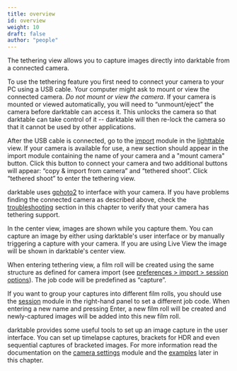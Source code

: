 ```yaml
---
title: overview
id: overview
weight: 10
draft: false
author: "people"
---
```


The tethering view allows you to capture images directly into darktable from a connected camera.

To use the tethering feature you first need to connect your camera to your PC using a USB cable. Your computer might ask to mount or view the connected camera. _Do not mount or view the camera_. If your camera is mounted or viewed automatically, you will need to “unmount/eject” the camera before darktable can access it. This unlocks the camera so that darktable can take control of it -- darktable will then re-lock the camera so that it cannot be used by other applications.

After the USB cable is connected, go to the [import](../module-reference/utility-modules/lighttable/import.md) module in the [lighttable](../lighttable/_index.md) view. If your camera is available for use, a new section should appear in the import module containing the name of your camera and a "mount camera" button. Click this button to connect your camera and two additional buttons will appear: “copy & import from camera” and “tethered shoot”. Click “tethered shoot” to enter the tethering view.

darktable uses [gphoto2](https://github.com/gphoto/gphoto2) to interface with your camera. If you have problems finding the connected camera as described above, check the [troubleshooting](./troubleshooting.md) section in this chapter to verify that your camera has tethering support.

In the center view, images are shown while you capture them. You can capture an image by either using darktable's user interface or by manually triggering a capture with your camera. If you are using Live View the image will be shown in darktable's center view.

When entering tethering view, a film roll will be created using the same structure as defined for camera import (see [preferences > import > session options](../preferences-settings/import.md)). The job code will be predefined as “capture”.

If you want to group your captures into different film rolls, you should use the [session](../module-reference/utility-modules/tethering/session.md) module in the right-hand panel to set a different job code. When entering a new name and pressing Enter, a new film roll will be created and newly-captured images will be added into this new film roll.

darktable provides some useful tools to set up an image capture in the user interface. You can set up timelapse captures, brackets for HDR and even sequential captures of bracketed images. For more information read the documentation on the [camera settings](../module-reference/utility-modules/tethering/camera-settings.md) module and the [examples](./examples.md) later in this chapter.

